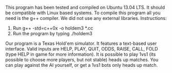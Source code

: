 This program has been tested and compiled on Ubuntu 13.04 LTS. It should
be compatible with Linux based systems. To compile this program all you need is
the g++ compiler. We did not use any external libraries. Instructions:

1. Run g++ -std=c++0x -o holdem3 *.cc
2. Run the program by typing ./holdem3

Our program is a Texas Hold'em simulator. It features a text-based user
interface. Valid inputs are HELP, PLAY, QUIT, ODDS, RAISE, CALL, FOLD (type HELP
in game for more information). It is possible to play 1vs1 (its possible to choose more players, but not stable)
heads up matches. You can play against the AI yourself, or get a 1vs1 bots only heads up match.
